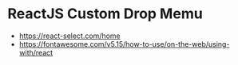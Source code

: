 # ReactJS Custom Drop Memu

- https://react-select.com/home
- https://fontawesome.com/v5.15/how-to-use/on-the-web/using-with/react
